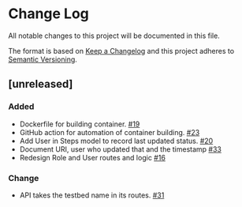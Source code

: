 # Change Log

All notable changes to this project will be documented in this file.

The format is based on [Keep a Changelog](http://keepachangelog.com/)
and this project adheres to [Semantic Versioning](http://semver.org/).

## [unreleased]

### Added
- Dockerfile for building container. [#19](https://github.com/IN-CORE/maestro-service/issues/19)
- GitHub action for automation of container building. [#23](https://github.com/IN-CORE/maestro-service/issues/23)
- Add User in Steps model to record last updated status. [#20](https://github.com/IN-CORE/maestro-service/issues/20)
- Document URI, user who updated that and the timestamp [#33](https://github.com/IN-CORE/maestro-service/issues/33)
- Redesign Role and User routes and logic [#16](https://github.com/IN-CORE/maestro-service/issues/16)

### Change
- API takes the testbed name in its routes. [#31](https://github.com/IN-CORE/maestro-service/issues/31)
